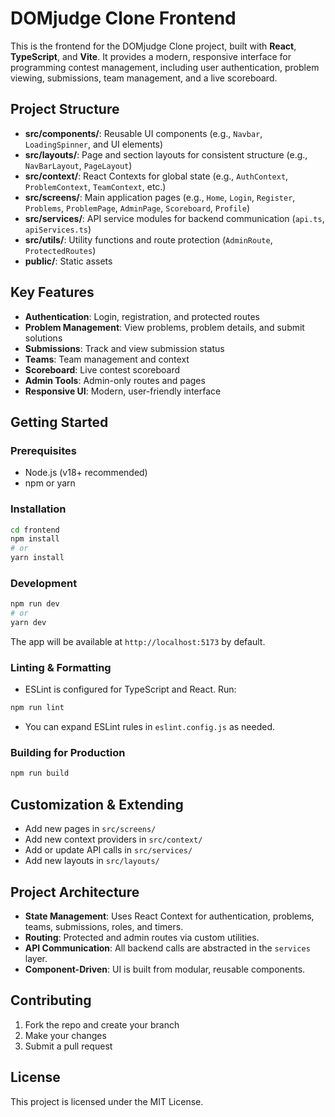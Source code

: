 # DOMjudge Clone Frontend

This is the frontend for the DOMjudge Clone project, built with **React**, **TypeScript**, and **Vite**. It provides a modern, responsive interface for programming contest management, including user authentication, problem viewing, submissions, team management, and a live scoreboard.

## Project Structure

- **src/components/**: Reusable UI components (e.g., `Navbar`, `LoadingSpinner`, and UI elements)
- **src/layouts/**: Page and section layouts for consistent structure (e.g., `NavBarLayout`, `PageLayout`)
- **src/context/**: React Contexts for global state (e.g., `AuthContext`, `ProblemContext`, `TeamContext`, etc.)
- **src/screens/**: Main application pages (e.g., `Home`, `Login`, `Register`, `Problems`, `ProblemPage`, `AdminPage`, `Scoreboard`, `Profile`)
- **src/services/**: API service modules for backend communication (`api.ts`, `apiServices.ts`)
- **src/utils/**: Utility functions and route protection (`AdminRoute`, `ProtectedRoutes`)
- **public/**: Static assets

## Key Features

- **Authentication**: Login, registration, and protected routes
- **Problem Management**: View problems, problem details, and submit solutions
- **Submissions**: Track and view submission status
- **Teams**: Team management and context
- **Scoreboard**: Live contest scoreboard
- **Admin Tools**: Admin-only routes and pages
- **Responsive UI**: Modern, user-friendly interface

## Getting Started

### Prerequisites

- Node.js (v18+ recommended)
- npm or yarn

### Installation

```bash
cd frontend
npm install
# or
yarn install
```

### Development

```bash
npm run dev
# or
yarn dev
```

The app will be available at `http://localhost:5173` by default.

### Linting & Formatting

- ESLint is configured for TypeScript and React. Run:

```bash
npm run lint
```

- You can expand ESLint rules in `eslint.config.js` as needed.

### Building for Production

```bash
npm run build
```

## Customization & Extending

- Add new pages in `src/screens/`
- Add new context providers in `src/context/`
- Add or update API calls in `src/services/`
- Add new layouts in `src/layouts/`

## Project Architecture

- **State Management**: Uses React Context for authentication, problems, teams, submissions, roles, and timers.
- **Routing**: Protected and admin routes via custom utilities.
- **API Communication**: All backend calls are abstracted in the `services` layer.
- **Component-Driven**: UI is built from modular, reusable components.

## Contributing

1. Fork the repo and create your branch
2. Make your changes
3. Submit a pull request

## License

This project is licensed under the MIT License.
